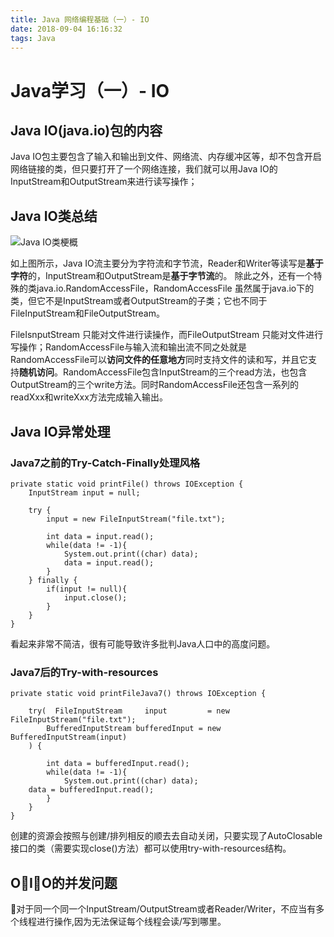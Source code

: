 ```yaml
---
title: Java 网络编程基础（一）- IO
date: 2018-09-04 16:16:32
tags: Java
---
```


# Java学习（一）- IO

## Java IO(java.io)包的内容

Java IO包主要包含了输入和输出到文件、网络流、内存缓冲区等，却不包含开启网络链接的类，但只要打开了一个网络连接，我们就可以用Java IO的InputStream和OutputStream来进行读写操作；

## Java IO类总结

![Java IO类梗概](https://s1.ax1x.com/2018/09/04/iSoE7V.md.jpg)

如上图所示，Java IO流主要分为字符流和字节流，Reader和Writer等读写是**基于字符**的，InputStream和OutputStream是**基于字节流**的。<!--more-->
除此之外，还有一个特殊的类java.io.RandomAccessFile，RandomAccessFile 虽然属于java.io下的类，但它不是InputStream或者OutputStream的子类；它也不同于FileInputStream和FileOutputStream。 

FileIsnputStream 只能对文件进行读操作，而FileOutputStream 只能对文件进行写操作；RandomAccessFile与输入流和输出流不同之处就是RandomAccessFile可以**访问文件的任意地方**同时支持文件的读和写，并且它支持**随机访问**。RandomAccessFile包含InputStream的三个read方法，也包含OutputStream的三个write方法。同时RandomAccessFile还包含一系列的readXxx和writeXxx方法完成输入输出。 

## Java IO异常处理

### Java7之前的Try-Catch-Finally处理风格

    private static void printFile() throws IOException {
        InputStream input = null;
    
        try {
            input = new FileInputStream("file.txt");
    
            int data = input.read();
            while(data != -1){
                System.out.print((char) data);
                data = input.read();
            }
        } finally {
            if(input != null){
                input.close();
            }
        }
    }

看起来非常不简洁，很有可能导致许多批判Java人口中的高度问题。

### Java7后的Try-with-resources

    private static void printFileJava7() throws IOException {
    
        try(  FileInputStream     input         = new FileInputStream("file.txt");
            BufferedInputStream bufferedInput = new BufferedInputStream(input)
        ) {
    
            int data = bufferedInput.read();
            while(data != -1){
                System.out.print((char) data);
        data = bufferedInput.read();
            }
        }
    } 

创建的资源会按照与创建/排列相反的顺去去自动关闭，只要实现了AutoClosable接口的类（需要实现close()方法）都可以使用try-with-resources结构。

## OIO的并发问题

对于同一个同一个InputStream/OutputStream或者Reader/Writer，不应当有多个线程进行操作,因为无法保证每个线程会读/写到哪里。


